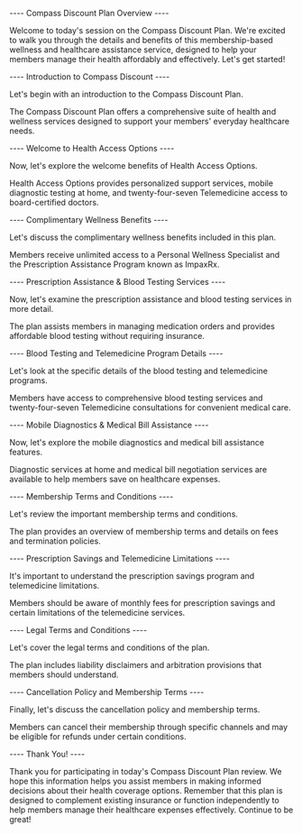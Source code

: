 ---- Compass Discount Plan Overview ----

Welcome to today's session on the Compass Discount Plan. We're excited to walk you through the details and benefits of this membership-based wellness and healthcare assistance service, designed to help your members manage their health affordably and effectively. Let's get started!

---- Introduction to Compass Discount ----

Let's begin with an introduction to the Compass Discount Plan.

The Compass Discount Plan offers a comprehensive suite of health and wellness services designed to support your members' everyday healthcare needs.

---- Welcome to Health Access Options ----

Now, let's explore the welcome benefits of Health Access Options.

Health Access Options provides personalized support services, mobile diagnostic testing at home, and twenty-four-seven Telemedicine access to board-certified doctors.

---- Complimentary Wellness Benefits ----

Let's discuss the complimentary wellness benefits included in this plan.

Members receive unlimited access to a Personal Wellness Specialist and the Prescription Assistance Program known as ImpaxRx.

---- Prescription Assistance & Blood Testing Services ----

Now, let's examine the prescription assistance and blood testing services in more detail.

The plan assists members in managing medication orders and provides affordable blood testing without requiring insurance.

---- Blood Testing and Telemedicine Program Details ----

Let's look at the specific details of the blood testing and telemedicine programs.

Members have access to comprehensive blood testing services and twenty-four-seven Telemedicine consultations for convenient medical care.

---- Mobile Diagnostics & Medical Bill Assistance ----

Now, let's explore the mobile diagnostics and medical bill assistance features.

Diagnostic services at home and medical bill negotiation services are available to help members save on healthcare expenses.

---- Membership Terms and Conditions ----

Let's review the important membership terms and conditions.

The plan provides an overview of membership terms and details on fees and termination policies.

---- Prescription Savings and Telemedicine Limitations ----

It's important to understand the prescription savings program and telemedicine limitations.

Members should be aware of monthly fees for prescription savings and certain limitations of the telemedicine services.

---- Legal Terms and Conditions ----

Let's cover the legal terms and conditions of the plan.

The plan includes liability disclaimers and arbitration provisions that members should understand.

---- Cancellation Policy and Membership Terms ----

Finally, let's discuss the cancellation policy and membership terms.

Members can cancel their membership through specific channels and may be eligible for refunds under certain conditions.

---- Thank You! ----

Thank you for participating in today's Compass Discount Plan review. We hope this information helps you assist members in making informed decisions about their health coverage options. Remember that this plan is designed to complement existing insurance or function independently to help members manage their healthcare expenses effectively. Continue to be great!